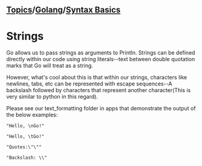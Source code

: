 ## [Topics](../../../topics.md)/[Golang](../index.md)/[Syntax Basics](./index.md)

# Strings

Go allows us to pass strings as arguments to Println. Strings can be defined directly within our code using string literals--text between double quotation marks that Go will treat as a string.

However, what's cool about this is that within our strings, characters like newlines, tabs, etc can be represented with escape sequences--A backslash followed by characters that represent another character(This is very similar to python in this regard).

Please see our text_formatting folder in apps that demonstrate the output of the below examples:

```
"Hello, \nGo!"

"Hello, \tGo!"

"Quotes:\"\""

"Backslash: \\"
```

